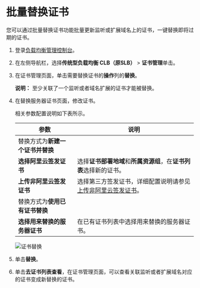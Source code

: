 # 批量替换证书

您可以通过批量替换证书功能批量更新监听或扩展域名上的证书，一键替换即将过期的证书。

1.  登录[负载均衡管理控制台](https://slb.console.aliyun.com/slb)。

2.  在左侧导航栏，选择**传统型负载均衡 CLB（原SLB）** \> **证书管理**单击。

3.  在证书管理页面，单击需要替换证书的**操作**列的**替换**。

    **说明：** 至少关联了一个监听或者域名扩展的证书才能被替换。

4.  在替换服务器证书页面，修改证书。

    相关参数配置说明如下表所示。

    |参数|说明|
    |--|--|
    |替换方式为**新建一个证书并替换**|
    |**选择阿里云签发证书**|选择**证书部署地域**和**所属资源组**，在**证书列表**选择新的证书。|
    |**上传非阿里云签发证书**|选择第三方签发证书，详细配置说明请参见[上传非阿里云签发证书](/intl.zh-CN/传统型负载均衡CLB/CLB用户指南/证书管理/创建证书/上传非阿里云签发证书.md)。|
    |替换方式为**使用已有证书替换**|
    |**选择用来替换的服务器证书**|在已有证书列表中选择用来替换的服务器证书。|

    ![证书替换](https://static-aliyun-doc.oss-accelerate.aliyuncs.com/assets/img/zh-CN/2091129951/p141088.png)

5.  单击**替换**。

6.  单击**去证书列表查看**，在证书管理页面，可以查看关联监听或者扩展域名对应的证书变成新替换的证书。


